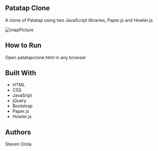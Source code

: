 ## Patatap Clone

A clone of Patatap using two JavaScript libraries, Paper.js and Howler.js

![mapPicture](https://i.imgur.com/HPmRf6L.png)

## How to Run

Open patatapclone.html in any browser

## Built With

* HTML
* CSS
* JavaSript
* jQuery
* Bootstrap
* Paper.js
* Howler.js

## Authors

Steven Orola

